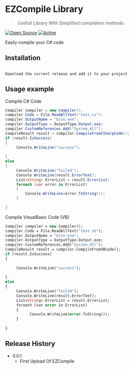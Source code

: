 # EZCompile Library
> Usefull Library With Simplified compilation methods

[![Open Source](https://badges.frapsoft.com/os/v1/open-source.svg?v=103)](https://opensource.org/)
[![Active](http://img.shields.io/badge/Status-Active-green.svg)](https://tterb.github.io)


Easily compile your C# code 

## Installation
```

Download the current release and add it to your project

```

## Usage example
Compile C# Code
````cs
Compiler compiler = new Compiler();
compiler.Code = File.ReadAllText("test.cs");
compiler.OutputName = "bite.exe";
compiler.OutputType = OutputType.Output.exe;
compiler.CustomReferences.Add("System.dll");
CompileResult result = compiler.CompileFromCSharpCode();
if (result.IsSuccess)
{    
     Console.WriteLine("success");
               
}
else
{
     Console.WriteLine("failed");
     Console.WriteLine(result.ErrorText);
     List<string> ErrorList = result.ErrorList;
     foreach (var error in ErrorList)
     {
         Console.WriteLine(error.ToString());
     }
              
}
````

Compile VisualBasic Code (VB)

````vb
Compiler compiler = new Compiler();
compiler.Code = File.ReadAllText("test.vb");
compiler.OutputName = "bite.exe";
compiler.OutputType = OutputType.Output.exe;
compiler.CustomReferences.Add("System.dll");
CompileResult result = compiler.CompileFromVBCode();
if (result.IsSuccess)
{
                
     Console.WriteLine("success");
               
}
else
{
     Console.WriteLine("failed");
     Console.WriteLine(result.ErrorText);
     List<string> ErrorList = result.ErrorList;
     foreach (var error in ErrorList)
     {
           Console.WriteLine(error.ToString());
     }
              
}
````

## Release History

* 0.0.1
    * First Upload Of EZCompile






